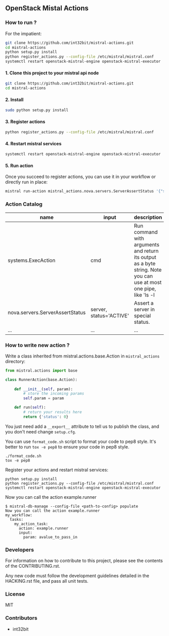 ## OpenStack Mistal Actions

### How to run ?

For the impatient:

```sh
git clone https://github.com/int32bit/mistral-actions.git
cd mistral-actions
python setup.py install
python register_actions.py --config-file /etc/mistral/mistral.conf
systemctl restart openstack-mistral-engine openstack-mistral-executor
```

#### 1. Clone this project to your mistral api node

```sh
git clone https://github.com/int32bit/mistral-actions.git
cd mistral-actions
```

#### 2. Install

```sh
sudo python setup.py install
```

#### 3. Register actions

```sh
python register_actions.py --config-file /etc/mistral/mistral.conf
```

#### 4. Restart mistral services

```sh
systemctl restart openstack-mistral-engine openstack-mistral-executor
```

#### 5. Run action

Once you succeed to register actions, you can use it in your workflow or directly run in place:

```sh
mistral run-action mistral_actions.nova.servers.ServerAssertStatus '{"server":"ef7ee146-1c27-448f-b948-d8821c59ec51"}'
```

### Action Catalog

| name | input | description |
|----|----|----|
| systems.ExecAction | cmd  |Run command with arguments and return its output as a byte string. Note you can use at most one pipe, like 'ls -l | wc -l'.|
| nova.servers.ServerAssertStatus|server, status='ACTIVE'|Assert a server in special status.|
|...|...|...|


### How to write new action ?

Write a class inherited from mistral.actions.base.Action in `mistral_actions` directory:

```python
from mistral.actions import base

class RunnerAction(base.Action):
    
    def __init__(self, param):
        # store the incoming params
        self.param = param

    def run(self):
        # return your results here
        return {'status': 0}
```

You just need add a `__export__` attribute to tell us to publish the class, and you don't need change `setup.cfg`.

You can use `format_code.sh` script to format your code to pep8 style. It's better to run `tox -e pep8` to ensure your code in pep8 style.

```
./format_code.sh
tox -e pep8
```

Register your actions and restart mistral services:

```
python setup.py install
python register_actions.py --config-file /etc/mistral/mistral.conf
systemctl restart openstack-mistral-engine openstack-mistral-executor
```

Now you can call the action example.runner

```
$ mistral-db-manage --config-file <path-to-config> populate
Now you can call the action example.runner
my_workflow:
  tasks:
    my_action_task:
      action: example.runner
      input:
        param: avalue_to_pass_in
```

### Developers

For information on how to contribute to this project, please see the
contents of the CONTRIBUTING.rst.

Any new code must follow the development guidelines detailed
in the HACKING.rst file, and pass all unit tests.

### License

MIT

### Contributors

* int32bit

